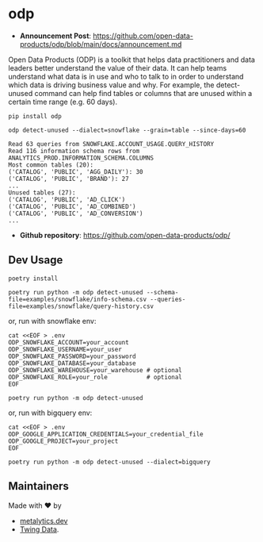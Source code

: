# odp

<!--
[![Release](https://img.shields.io/github/v/release/open-data-products/odp)](https://img.shields.io/github/v/release/open-data-products/odp)
[![Build status](https://img.shields.io/github/actions/workflow/status/open-data-products/odp/main.yml?branch=main)](https://github.com/open-data-products/odp/actions/workflows/main.yml?query=branch%3Amain)
[![codecov](https://codecov.io/gh/open-data-products/odp/branch/main/graph/badge.svg)](https://codecov.io/gh/open-data-products/odp)
[![Commit activity](https://img.shields.io/github/commit-activity/m/open-data-products/odp)](https://img.shields.io/github/commit-activity/m/open-data-products/odp)
[![License](https://img.shields.io/github/license/open-data-products/odp)](https://img.shields.io/github/license/open-data-products/odp)
-->

- **Announcement Post**: <https://github.com/open-data-products/odp/blob/main/docs/announcement.md>

Open Data Products (ODP) is a toolkit that helps data practitioners and data leaders better understand the value of their data. It can help teams understand what data is in use and who to talk to in order to understand which data is driving business value and why. For example, the detect-unused command can help find tables or columns that are unused within a certain time range (e.g. 60 days).

```
pip install odp
```

```
odp detect-unused --dialect=snowflake --grain=table --since-days=60
```

```
Read 63 queries from SNOWFLAKE.ACCOUNT_USAGE.QUERY_HISTORY
Read 116 information schema rows from ANALYTICS_PROD.INFORMATION_SCHEMA.COLUMNS
Most common tables (20):
('CATALOG', 'PUBLIC', 'AGG_DAILY'): 30
('CATALOG', 'PUBLIC', 'BRAND'): 27
...
Unused tables (27):
('CATALOG', 'PUBLIC', 'AD_CLICK')
('CATALOG', 'PUBLIC', 'AD_COMBINED')
('CATALOG', 'PUBLIC', 'AD_CONVERSION')
...
```

- **Github repository**: <https://github.com/open-data-products/odp/>

## Dev Usage

    poetry install

    poetry run python -m odp detect-unused --schema-file=examples/snowflake/info-schema.csv --queries-file=examples/snowflake/query-history.csv

or, run with snowflake env:

    cat <<EOF > .env
    ODP_SNOWFLAKE_ACCOUNT=your_account
    ODP_SNOWFLAKE_USERNAME=your_user
    ODP_SNOWFLAKE_PASSWORD=your_password
    ODP_SNOWFLAKE_DATABASE=your_database
    ODP_SNOWFLAKE_WAREHOUSE=your_warehouse # optional
    ODP_SNOWFLAKE_ROLE=your_role           # optional
    EOF

    poetry run python -m odp detect-unused

or, run with bigquery env:

    cat <<EOF > .env
    ODP_GOOGLE_APPLICATION_CREDENTIALS=your_credential_file
    ODP_GOOGLE_PROJECT=your_project
    EOF

    poetry run python -m odp detect-unused --dialect=bigquery

## Maintainers

Made with :heart: by

- [metalytics.dev](https://metalytics.dev)
- [Twing Data](https://twingdata.com).
